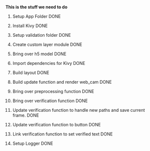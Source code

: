 **This is the stuff we need to do**
1. Setup App Folder                                           DONE
2. Install Kivy                                               DONE
3. Setup validation folder                                    DONE
4. Create custom layer module                                 DONE
5. Bring over h5 model                                        DONE

6. Import dependencies for Kivy                               DONE
7. Build layout                                               DONE  
8. Build update function and render web_cam                   DONE
9. Bring over preprocessing function                          DONE

10. Bring over verification function                                                        DONE
11. Update verification function to handle new paths and save current frame.                DONE
12. Update verification function to button                                                  DONE
13. Link verification function to set verified text                                         DONE
14. Setup Logger                                                                            DONE